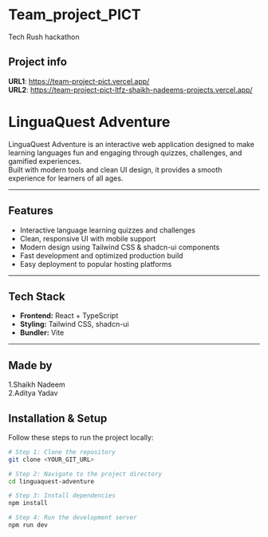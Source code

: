 # Team_project_PICT
Tech Rush hackathon

## Project info
**URL1**: https://team-project-pict.vercel.app/ <br>
**URL2**: https://team-project-pict-ltfz-shaikh-nadeems-projects.vercel.app/

# LinguaQuest Adventure

LinguaQuest Adventure is an interactive web application designed to make learning languages fun and engaging through quizzes, challenges, and gamified experiences.  
Built with modern tools and clean UI design, it provides a smooth experience for learners of all ages.

---

## Features
- Interactive language learning quizzes and challenges
- Clean, responsive UI with mobile support
- Modern design using Tailwind CSS & shadcn-ui components
- Fast development and optimized production build
- Easy deployment to popular hosting platforms

---

## Tech Stack
- **Frontend:** React + TypeScript  
- **Styling:** Tailwind CSS, shadcn-ui  
- **Bundler:** Vite  

---
## Made by
1.Shaikh Nadeem <br>
2.Aditya Yadav

## Installation & Setup
Follow these steps to run the project locally:

```bash
# Step 1: Clone the repository
git clone <YOUR_GIT_URL>

# Step 2: Navigate to the project directory
cd linguaquest-adventure

# Step 3: Install dependencies
npm install

# Step 4: Run the development server
npm run dev

